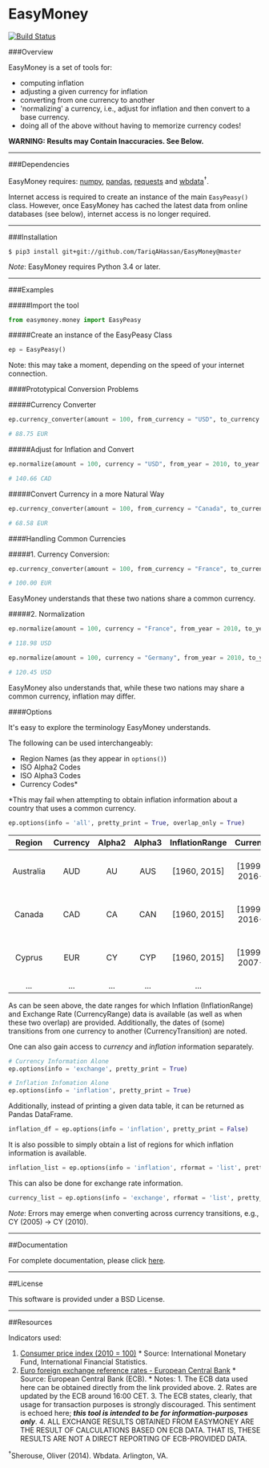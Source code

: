 EasyMoney
=========

[![Build Status](https://travis-ci.org/TariqAHassan/EasyMoney.svg?branch=master)](https://travis-ci.org/TariqAHassan/EasyMoney)

###Overview

EasyMoney is a set of tools for:

- computing inflation
- adjusting a given currency for inflation
- converting from one currency to another
- 'normalizing' a currency, i.e., adjust for inflation and then convert to a base currency.
- doing all of the above without having to memorize currency codes!

**WARNING: Results may Contain Inaccuracies. See Below.**

------------------------------------------------------------------------

###Dependencies

EasyMoney requires: [numpy], [pandas], [requests] and [wbdata]<sup>†</sup>.

Internet access is required to create an instance of the main `EasyPeasy()` class.
However, once EasyMoney has cached the latest data from online databases (see below), internet
access is no longer required.

------------------------------------------------------------------------

###Installation

`$ pip3 install git+git://github.com/TariqAHassan/EasyMoney@master`

*Note*: EasyMoney requires Python 3.4 or later.

------------------------------------------------------------------------

###Examples

#####Import the tool
```python
from easymoney.money import EasyPeasy
```

#####Create an instance of the EasyPeasy Class
```python
ep = EasyPeasy()
```
Note: this may take a moment, depending on the speed of your internet connection.

####Prototypical Conversion Problems

#####Currency Converter
```python
ep.currency_converter(amount = 100, from_currency = "USD", to_currency = "EUR", pretty_print = True)

# 88.75 EUR
```

#####Adjust for Inflation and Convert
```python
ep.normalize(amount = 100, currency = "USD", from_year = 2010, to_year = "latest", base_currency = "CAD", pretty_print = True)

# 140.66 CAD
```

#####Convert Currency in a more Natural Way
```python
ep.currency_converter(amount = 100, from_currency = "Canada", to_currency = "Ireland", pretty_print = True)

# 68.58 EUR
```

####Handling Common Currencies

#####1. Currency Conversion:
```python
ep.currency_converter(amount = 100, from_currency = "France", to_currency = "Germany", pretty_print = True)

# 100.00 EUR
```
EasyMoney understands that these two nations share a common currency.

#####2. Normalization

```python
ep.normalize(amount = 100, currency = "France", from_year = 2010, to_year = "latest", base_currency = "USD", pretty_print = True)

# 118.98 USD
```

```python
ep.normalize(amount = 100, currency = "Germany", from_year = 2010, to_year = "latest", base_currency = "USD", pretty_print = True)

# 120.45 USD
```

EasyMoney also understands that, while these two nations may share a common currency, inflation may differ.

####Options

It's easy to explore the terminology EasyMoney understands.

The following can be used interchangeably:

- Region Names (as they appear in `options()`)
- ISO Alpha2 Codes
- ISO Alpha3 Codes
- Currency Codes*

*This may fail when attempting to obtain inflation information about a country that uses a common currency. 

```python
ep.options(info = 'all', pretty_print = True, overlap_only = True)
```

|   Region  | Currency | Alpha2 | Alpha3 | InflationRange |      CurrencyRange       |       Overlap            |CurrencyTransition |
|:---------:|:--------:|:------:|:------:|:--------------:|:------------------------:|:------------------------:|:-----------------:|
| Australia |  AUD     | AU     | AUS    |  [1960, 2015]  | [1999-01-04, 2016-08-29] | [1999-01-04, 2015-12-31] |                   |
| Canada    |  CAD     | CA     | CAN    |  [1960, 2015]  | [1999-01-04, 2016-08-29] | [1999-01-04, 2015-12-31] |                   |
| Cyprus    |  EUR     | CY     | CYP    |  [1960, 2015]  | [1999-01-04, 2007-12-31] | [1999-01-04, 2007-12-31] |              2008 |
|   ...     |  ...     | ...    | ...    |      ...       |           ...            |           ...            |               ... |  

As can be seen above, the date ranges for which Inflation (InflationRange) and Exchange Rate (CurrencyRange) data is available 
(as well as when these two overlap) are provided. Additionally, the dates of (some) transitions from one currency to another 
(CurrencyTransition) are noted.

One can also gain access to *currency* and *inflation* information separately.
```python
# Currency Information Alone
ep.options(info = 'exchange', pretty_print = True)

# Inflation Infomation Alone
ep.options(info = 'inflation', pretty_print = True)
```

Additionally, instead of printing a given data table, it can be returned as Pandas DataFrame.
```python
inflation_df = ep.options(info = 'inflation', pretty_print = False)
```

It is also possible to simply obtain a list of regions for which inflation information is available.
```python
inflation_list = ep.options(info = 'inflation', rformat = 'list', pretty_print = False)
```
This can also be done for exchange rate information.
```python
currency_list = ep.options(info = 'exchange', rformat = 'list', pretty_print = False)
```

*Note*: Errors may emerge when converting across currency transitions, e.g., CY (2005) → CY (2010).

------------------------------------------------------------------------

##Documentation

For complete documentation, please click [here].

------------------------------------------------------------------------

##License

This software is provided under a BSD License.

------------------------------------------------------------------------

##Resources

Indicators used:

1. [Consumer price index (2010 = 100)]
       * Source: International Monetary Fund, International Financial Statistics.
2. [Euro foreign exchange reference rates - European Central Bank]
       * Source: European Central Bank (ECB).
       	* Notes:
       		1. The ECB data used here can be obtained directly from the link provided above.
       		2. Rates are updated by the ECB around 16:00 CET.
       		3. The ECB states, clearly, that usage for transaction purposes is strongly discouraged. This sentiment is echoed here; ***this tool is intended to be for information-purposes only***.
       		4. ALL EXCHANGE RESULTS OBTAINED FROM EASYMONEY ARE THE RESULT OF CALCULATIONS BASED ON ECB DATA. THAT IS, THESE RESULTS ARE NOT A DIRECT REPORTING OF ECB-PROVIDED DATA.
    

<sup>†</sup>Sherouse, Oliver (2014). Wbdata. Arlington, VA. 

  [Consumer price index (2010 = 100)]: http://data.worldbank.org/indicator/FP.CPI.TOTL
  [Euro foreign exchange reference rates - European Central Bank]: https://www.ecb.europa.eu/stats/exchange/eurofxref/html/index.en.html
  [numpy]: http://www.numpy.org
  [pandas]: http://pandas.pydata.org
  [requests]: http://docs.python-requests.org/en/master/
  [wbdata]: https://github.com/OliverSherouse/wbdata
  [here]: https://tariqahassan.github.io/EasyMoney/index.html